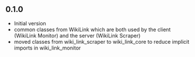 ## 0.1.0

- Initial version
- common classes from WikiLink which are both used by the client (WikiLink Monitor) and the server (WikiLink Scraper)
- moved classes from wiki_link_scraper to wiki_link_core to reduce implicit imports in wiki_link_monitor
